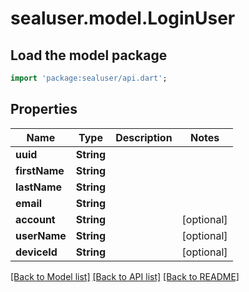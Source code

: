 # sealuser.model.LoginUser

## Load the model package
```dart
import 'package:sealuser/api.dart';
```

## Properties
Name | Type | Description | Notes
------------ | ------------- | ------------- | -------------
**uuid** | **String** |  | 
**firstName** | **String** |  | 
**lastName** | **String** |  | 
**email** | **String** |  | 
**account** | **String** |  | [optional] 
**userName** | **String** |  | [optional] 
**deviceId** | **String** |  | [optional] 

[[Back to Model list]](../README.md#documentation-for-models) [[Back to API list]](../README.md#documentation-for-api-endpoints) [[Back to README]](../README.md)


